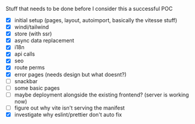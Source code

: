 Stuff that needs to be done before I consider this a successful POC

- [x] initial setup (pages, layout, autoimport, basically the vitesse stuff)
- [x] windi/tailwind
- [x] store (with ssr)
- [x] async data replacement
- [x] i18n
- [x] api calls
- [x] seo
- [x] route perms
- [x] error pages (needs design but what doesnt?)
- [ ] snackbar
- [ ] some basic pages
- [ ] maybe deployment alongside the existing frontend? (server is working now)
- [ ] figure out why vite isn't serving the manifest
- [x] investigate why eslint/prettier don't auto fix
